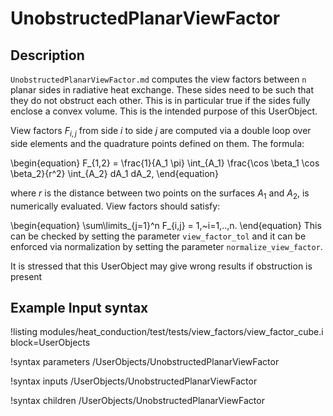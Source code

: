 # UnobstructedPlanarViewFactor

## Description

`UnobstructedPlanarViewFactor.md` computes the view factors between `n` planar sides in radiative heat exchange.
These sides need to be such that they do not obstruct each other. This is in particular true if the sides fully enclose
a convex volume. This is the intended purpose of this UserObject.

View factors $F_{i,j}$ from side $i$ to side $j$ are computed via a double loop over side elements and the quadrature points
defined on them. The formula:

\begin{equation}
  F_{1,2} = \frac{1}{A_1 \pi} \int_{A_1} \frac{\cos \beta_1 \cos \beta_2}{r^2}  \int_{A_2} dA_1 dA_2,
\end{equation}

where $r$ is the distance between two points on the surfaces $A_1$ and $A_2$, is numerically evaluated.
View factors should satisfy:

\begin{equation}
  \sum\limits_{j=1}^n F_{i,j} = 1,~i=1,..,n.
\end{equation}
This can be checked by setting the parameter `view_factor_tol` and it can be enforced via normalization by setting the
parameter `normalize_view_factor`.

It is stressed that this UserObject may give wrong results if obstruction is present

## Example Input syntax

!listing modules/heat_conduction/test/tests/view_factors/view_factor_cube.i
block=UserObjects

!syntax parameters /UserObjects/UnobstructedPlanarViewFactor

!syntax inputs /UserObjects/UnobstructedPlanarViewFactor

!syntax children /UserObjects/UnobstructedPlanarViewFactor
